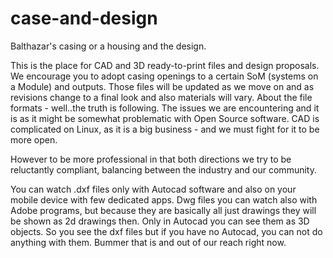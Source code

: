 # case-and-design
Balthazar's casing or a housing and the design.

This is the place for CAD and 3D ready-to-print files and design proposals.
We encourage you to adopt casing openings to a certain SoM (systems on a Module) and outputs.
Those files will be updated as we move on and as revisions change to a final look and also materials will vary.
About the file formats - well..the truth is following.
The issues we are encountering and it is as it might be
somewhat problematic with Open Source software. 
CAD is complicated on Linux, as it is a big
business - and we must fight for it to be more open.

However to be more professional in that both directions we try to be reluctantly compliant, 
balancing between the industry and our community. 

You can watch .dxf files only with Autocad software and also on your mobile 
device with few dedicated apps. 
Dwg files you can watch also with Adobe programs, but because they are
basically all just drawings they will be shown as 2d drawings then. 
Only in Autocad you can see them as 3D objects. 
So you see the dxf files but if you have no Autocad, you can not do anything with them.
Bummer that is and out of our reach right now.
